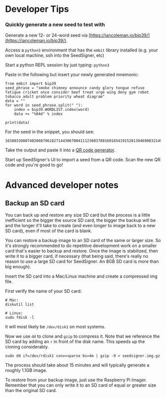 # Developer Tips

### Quickly generate a new seed to test with
Generate a new 12- or 24-word seed via [https://iancoleman.io/bip39/](https://iancoleman.io/bip39/).

Access a `python3` environment that has the `embit` library installed (e.g. your own local machine, ssh into the SeedSigner, etc)

Start a python REPL session by just typing: `python3`

Paste in the following but insert your newly generated mnemonic:
```
from embit import bip39
seed_phrase = "smoke chimney announce candy glory tongue refuse fatigue cricket once consider beef treat urge wing deny gym robot tobacco adult problem priority wheat diagram"
data = ""
for word in seed_phrase.split(" "):
    index = bip39.WORDLIST.index(word)
    data += "%04d" % index

print(data)
```

For the seed in the snippet, you should see:
```
163803200074026607961827144306700411123603780160185419152013046908321497181700301371136719990487
```

Take the output and paste it into a [QR code generator](https://www.the-qrcode-generator.com/).

Start up SeedSigner's UI to import a seed from a QR code. Scan the new QR code and you're good to go!


# Advanced developer notes

## Backup an SD card

You can back up and restore any size SD card but the process is a little inefficient so the bigger the source SD card, the bigger the backup will be and the longer it'll take to create (and even longer to image back to a new SD card), even if most of the card is blank.

You can restore a backup image to an SD card of the same or larger size. So it's strongly recommended to do repetitive development work on a smaller card that's easier to backup and restore. Once the image is stabilized, then write it to a bigger card, if necessary (that being said, there's really no reason to use a large SD card for SeedSigner. An 8GB SD card is more than big enough).

Insert the SD card into a Mac/Linux machine and create a compressed img file.

First verify the name of your SD card:

```
# Mac:
diskutil list

# Linux:
sudo fdisk -l
```

It will most likely be `/dev/disk1` on most systems.

Now we use `dd` to clone and `gzip` to compress it. Note that we reference the SD card by adding an `r` in front of the disk name. This speeds up the cloning considerably.

```
sudo dd if=/dev/rdisk1 conv=sparse bs=4m | gzip -9 > seedsigner.img.gz
```

The process should take about 15 minutes and will typically generate a roughly 1.1GB image.

To restore from your backup image, just use the Raspberry Pi Imager. Remember that you can only write it to an SD card of equal or greater size than the original SD card.
